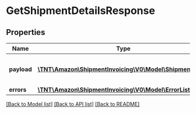 # GetShipmentDetailsResponse

## Properties
Name | Type | Description | Notes
------------ | ------------- | ------------- | -------------
**payload** | [**\TNT\Amazon\ShipmentInvoicing\V0\Model\ShipmentDetail**](ShipmentDetail.md) | The payload for the getShipmentDetails operation | [optional] 
**errors** | [**\TNT\Amazon\ShipmentInvoicing\V0\Model\ErrorList**](ErrorList.md) |  | [optional] 

[[Back to Model list]](../README.md#documentation-for-models) [[Back to API list]](../README.md#documentation-for-api-endpoints) [[Back to README]](../README.md)


